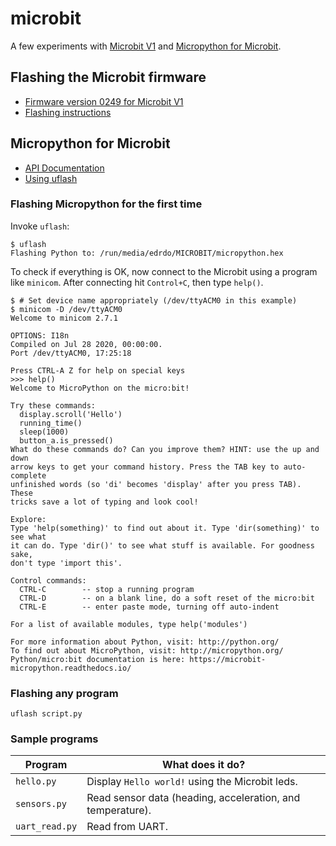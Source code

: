 # microbit

A few experiments with [Microbit V1](https://www.microbit.org/)
and [Micropython for Microbit](https://microbit-micropython.readthedocs.io/).

## Flashing the Microbit firmware

-  [Firmware version 0249 for Microbit V1](0249_microbit_firmware.hex)
-  [Flashing instructions](https://microbit.org/get-started/user-guide/firmware/)

## Micropython for Microbit

- [API Documentation](https://microbit-micropython.readthedocs.io/)
- [Using uflash](https://uflash.readthedocs.io/)

### Flashing Micropython for the first time

Invoke `uflash`:

```
$ uflash
Flashing Python to: /run/media/edrdo/MICROBIT/micropython.hex
```

To check if everything is OK, now connect to the Microbit using a program like `minicom`. After connecting hit `Control+C`, then type `help()`.

```
$ # Set device name appropriately (/dev/ttyACM0 in this example)
$ minicom -D /dev/ttyACM0  
Welcome to minicom 2.7.1

OPTIONS: I18n 
Compiled on Jul 28 2020, 00:00:00.
Port /dev/ttyACM0, 17:25:18

Press CTRL-A Z for help on special keys
>>> help()
Welcome to MicroPython on the micro:bit!

Try these commands:
  display.scroll('Hello')
  running_time()
  sleep(1000)
  button_a.is_pressed()
What do these commands do? Can you improve them? HINT: use the up and down
arrow keys to get your command history. Press the TAB key to auto-complete
unfinished words (so 'di' becomes 'display' after you press TAB). These
tricks save a lot of typing and look cool!

Explore:
Type 'help(something)' to find out about it. Type 'dir(something)' to see what
it can do. Type 'dir()' to see what stuff is available. For goodness sake,
don't type 'import this'.

Control commands:
  CTRL-C        -- stop a running program
  CTRL-D        -- on a blank line, do a soft reset of the micro:bit
  CTRL-E        -- enter paste mode, turning off auto-indent

For a list of available modules, type help('modules')

For more information about Python, visit: http://python.org/
To find out about MicroPython, visit: http://micropython.org/
Python/micro:bit documentation is here: https://microbit-micropython.readthedocs.io/
```

### Flashing any program

```
uflash script.py
```


### Sample programs

Program|What does it do?
-------|---------------
`hello.py`| Display `Hello world!` using the Microbit leds.
`sensors.py`| Read sensor data (heading, acceleration, and temperature).
`uart_read.py`| Read from UART.
